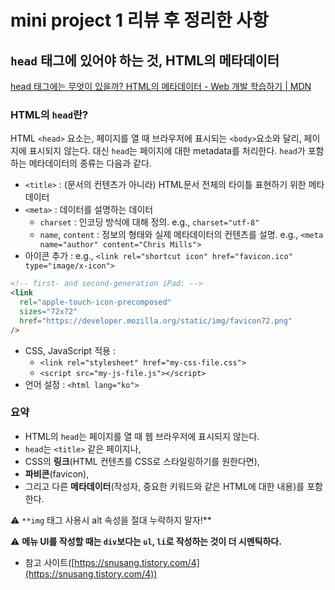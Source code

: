 # mini project 1 리뷰 후 정리한 사항

## `head` 태그에 있어야 하는 것, HTML의 메타데이터

[head 태그에는 무엇이 있을까? HTML의 메타데이터 - Web 개발 학습하기 | MDN](https://developer.mozilla.org/ko/docs/Learn/HTML/Introduction_to_HTML/The_head_metadata_in_HTML)

### HTML의 `head`란?

HTML `<head>` 요소는, 페이지를 열 때 브라우저에 표시되는 `<body>`요소와 달리, 페이지에 표시되지 않는다. 대신 `head`는 페이지에 대한 metadata를 처리한다. `head`가 포함하는 메타데이터의 종류는 다음과 같다.

- `<title>` : (문서의 컨텐츠가 아니라) HTML문서 전체의 타이틀 표현하기 위한 메타데이터
- `<meta>` : 데이터를 설명하는 데이터
  - `charset` : 인코딩 방식에 대해 정의. e.g., `charset="utf-8"`
  - `name`, `content` : 정보의 형태와 실제 메타데이터의 컨텐츠를 설명. e.g., `<meta name="author" content="Chris Mills">`
- 아이콘 추가 : e.g., `<link rel="shortcut icon" href="favicon.ico" type="image/x-icon">`

```html
<!-- first- and second-generation iPad: -->
<link
  rel="apple-touch-icon-precomposed"
  sizes="72x72"
  href="https://developer.mozilla.org/static/img/favicon72.png"
/>
```

- CSS, JavaScript 적용 :
  - `<link rel="stylesheet" href="my-css-file.css">`
  - `<script src="my-js-file.js"></script>`
- 언어 설정 : `<html lang="ko">`

### 요약

- HTML의 `head`는 페이지를 열 때 웹 브라우저에 표시되지 않는다.
- `head`는 `<title>` 같은 페이지나,
- CSS의 **링크**(HTML 컨텐츠를 CSS로 스타일링하기를 원한다면),
- **파비콘**(favicon),
- 그리고 다른 **메타데이터**(작성자, 중요한 키워드와 같은 HTML에 대한 내용)를 포함한다.

⚠️ `**img` 태그 사용시 alt 속성을 절대 누락하지 말자!\*\*

⚠️ **메뉴 UI를 작성할 때는 `div`보다는 `ul`, `li`로 작성하는 것이 더 시멘틱하다.**

- 참고 사이트([https://snusang.tistory.com/4](https://snusang.tistory.com/4))

